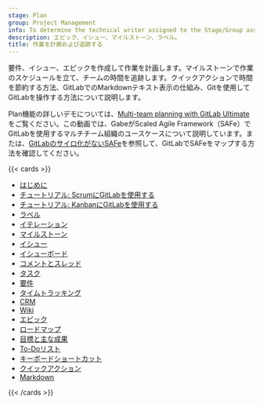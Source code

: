 ```yaml
---
stage: Plan
group: Project Management
info: To determine the technical writer assigned to the Stage/Group associated with this page, see https://handbook.gitlab.com/handbook/product/ux/technical-writing/#assignments
description: エピック、イシュー、マイルストーン、ラベル。
title: 作業を計画および追跡する
---
```


要件、イシュー、エピックを作成して作業を計画します。マイルストーンで作業のスケジュールを立て、チームの時間を追跡します。クイックアクションで時間を節約する方法、GitLabでのMarkdownテキスト表示の仕組み、Gitを使用してGitLabを操作する方法について説明します。

<!-- vale gitlab_base.Spelling = NO -->

<i class="fa fa-youtube-play youtube" aria-hidden="true"></i>Plan機能の詳しいデモについては、[Multi-team planning with GitLab Ultimate](https://www.youtube.com/watch?v=KmASFwSap7c)をご覧ください。この動画では、GabeがScaled Agile Framework（SAFe）でGitLabを使用するマルチチーム組織のユースケースについて説明しています。または、[GitLabのサイロ化がないSAFe](https://about.gitlab.com/blog/2025/04/08/safe-without-silos-in-gitlab/)を参照して、GitLabでSAFeをマップする方法を確認してください。

<!-- vale gitlab_base.Spelling = YES -->

{{< cards >}}

- [はじめに](../user/get_started/get_started_planning_work.md)
- [チュートリアル: ScrumにGitLabを使用する](../tutorials/scrum_events/_index.md)
- [チュートリアル: KanbanにGitLabを使用する](../tutorials/kanban/_index.md)
- [ラベル](../user/project/labels.md)
- [イテレーション](../user/group/iterations/_index.md)
- [マイルストーン](../user/project/milestones/_index.md)
- [イシュー](../user/project/issues/_index.md)
- [イシューボード](../user/project/issue_board.md)
- [コメントとスレッド](../user/discussions/_index.md)
- [タスク](../user/tasks.md)
- [要件](../user/project/requirements/_index.md)
- [タイムトラッキング](../user/project/time_tracking.md)
- [CRM](../user/crm/_index.md)
- [Wiki](../user/project/wiki/_index.md)
- [エピック](../user/group/epics/_index.md)
- [ロードマップ](../user/group/roadmap/_index.md)
- [目標と主な成果](../user/okrs.md)
- [To-Doリスト](../user/todos.md)
- [キーボードショートカット](../user/shortcuts.md)
- [クイックアクション](../user/project/quick_actions.md)
- [Markdown](../user/markdown.md)

{{< /cards >}}
